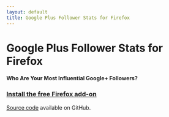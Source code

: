 ```yaml
---
layout: default
title: Google Plus Follower Stats for Firefox
---
```


# Google Plus Follower Stats for Firefox

#### Who Are Your Most Influential Google+ Followers?

<div class="g-page" data-width="380"
     data-href="//plus.google.com/108482122724716372904"
     data-layout="landscape" data-rel="publisher"></div>

### [Install the free Firefox add-on](https://addons.mozilla.org/en-US/firefox/addon/google-plus-follower-stats/) ###

[Source code](https://github.com/vannitotaro/gpfs-firefox)
available on GitHub.

<div class="g-post" data-href="//plus.google.com/108482122724716372904/posts/NqnPHjp48xV"></div>

<div class="g-post" data-href="//plus.google.com/108482122724716372904/posts/hznw2Xk7ryY"></div>

<div class="g-post" data-href="//plus.google.com/108482122724716372904/posts/civeenMLpAw"></div>

<div class="g-post" data-href="//plus.google.com/113250814961864918365/posts/Hxdhw9y9qu9"></div>

<div class="g-post" data-href="//plus.google.com/113250814961864918365/posts/NobiVcpdpU3"></div>

